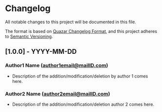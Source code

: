 # Changelog
All notable changes to this project will be documented in this file.

The format is based on [Quazar Changelog Format](https://github.com/QuazarTech/Style-Guidelines/tree/master/documentation/Changelog.md),
and this project adheres to [Semantic Versioning](https://semver.org/spec/v2.0.0.html).

## [1.0.0] - YYYY-MM-DD

### Author1 Name (author1email@mailID.com)
- Description of the addition/modification/deletion by author 1 comes here.

### Author2 Name (author2email@mailID.com)
- Description of the addition/modification/deletion author 2 comes here.
